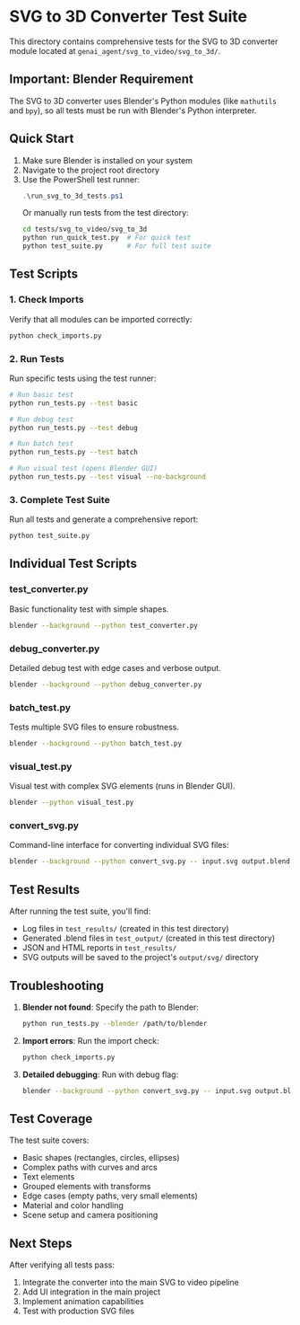 # SVG to 3D Converter Test Suite

This directory contains comprehensive tests for the SVG to 3D converter module located at `genai_agent/svg_to_video/svg_to_3d/`.

## Important: Blender Requirement

The SVG to 3D converter uses Blender's Python modules (like `mathutils` and `bpy`), so all tests must be run with Blender's Python interpreter.

## Quick Start

1. Make sure Blender is installed on your system
2. Navigate to the project root directory
3. Use the PowerShell test runner:
   ```powershell
   .\run_svg_to_3d_tests.ps1
   ```
   Or manually run tests from the test directory:
   ```bash
   cd tests/svg_to_video/svg_to_3d
   python run_quick_test.py  # For quick test
   python test_suite.py      # For full test suite
   ```

## Test Scripts

### 1. Check Imports
Verify that all modules can be imported correctly:
```bash
python check_imports.py
```

### 2. Run Tests
Run specific tests using the test runner:
```bash
# Run basic test
python run_tests.py --test basic

# Run debug test
python run_tests.py --test debug

# Run batch test
python run_tests.py --test batch

# Run visual test (opens Blender GUI)
python run_tests.py --test visual --no-background
```

### 3. Complete Test Suite
Run all tests and generate a comprehensive report:
```bash
python test_suite.py
```

## Individual Test Scripts

### test_converter.py
Basic functionality test with simple shapes.
```bash
blender --background --python test_converter.py
```

### debug_converter.py
Detailed debug test with edge cases and verbose output.
```bash
blender --background --python debug_converter.py
```

### batch_test.py
Tests multiple SVG files to ensure robustness.
```bash
blender --background --python batch_test.py
```

### visual_test.py
Visual test with complex SVG elements (runs in Blender GUI).
```bash
blender --python visual_test.py
```

### convert_svg.py
Command-line interface for converting individual SVG files:
```bash
blender --background --python convert_svg.py -- input.svg output.blend
```

## Test Results

After running the test suite, you'll find:
- Log files in `test_results/` (created in this test directory)
- Generated .blend files in `test_output/` (created in this test directory)
- JSON and HTML reports in `test_results/`
- SVG outputs will be saved to the project's `output/svg/` directory

## Troubleshooting

1. **Blender not found**: Specify the path to Blender:
   ```bash
   python run_tests.py --blender /path/to/blender
   ```

2. **Import errors**: Run the import check:
   ```bash
   python check_imports.py
   ```

3. **Detailed debugging**: Run with debug flag:
   ```bash
   blender --background --python convert_svg.py -- input.svg output.blend --debug
   ```

## Test Coverage

The test suite covers:
- Basic shapes (rectangles, circles, ellipses)
- Complex paths with curves and arcs
- Text elements
- Grouped elements with transforms
- Edge cases (empty paths, very small elements)
- Material and color handling
- Scene setup and camera positioning

## Next Steps

After verifying all tests pass:
1. Integrate the converter into the main SVG to video pipeline
2. Add UI integration in the main project
3. Implement animation capabilities
4. Test with production SVG files
